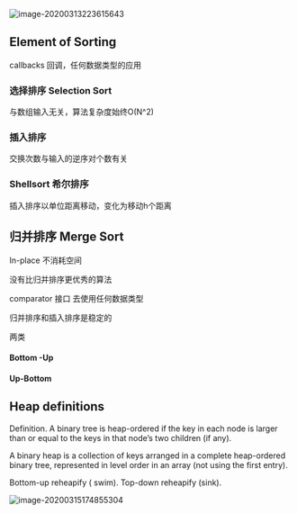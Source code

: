 

![image-20200313223615643](C:\Users\liu\AppData\Roaming\Typora\typora-user-images\image-20200313223615643.png)

## Element of Sorting

callbacks  回调，任何数据类型的应用

### 选择排序 Selection Sort

与数组输入无关，算法复杂度始终O(N^2)

### 插入排序

交换次数与输入的逆序对个数有关

### Shellsort  希尔排序 

插入排序以单位距离移动，变化为移动h个距离



## 归并排序 Merge Sort

In-place 不消耗空间

没有比归并排序更优秀的算法

comparator 接口 去使用任何数据类型

归并排序和插入排序是稳定的

两类

#### Bottom -Up

#### Up-Bottom

## Heap definitions

Definition. A binary tree is heap-ordered if the key in each node is larger than or
equal to the keys in that node’s two children (if any).

A binary heap is a collection of keys arranged in a complete heap-ordered
binary tree, represented in level order in an array (not using the first entry).

Bottom-up reheapify ( swim). Top-down reheapify (sink).

![image-20200315174855304](C:\Users\liu\AppData\Roaming\Typora\typora-user-images\image-20200315174855304.png)